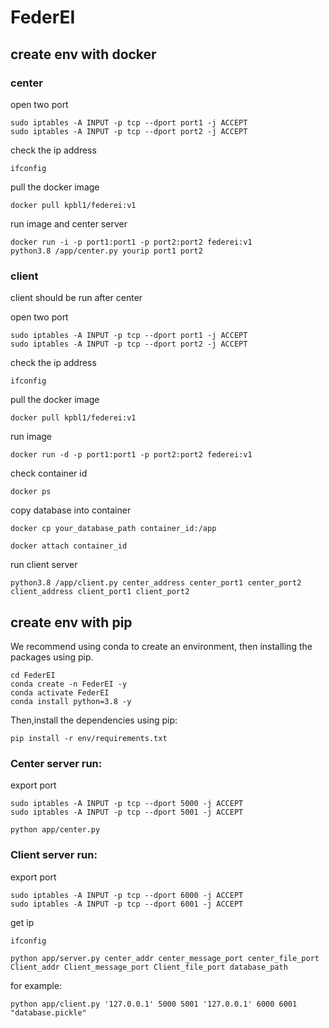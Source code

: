 # FederEI
## create env with docker

### center 
open two port
```
sudo iptables -A INPUT -p tcp --dport port1 -j ACCEPT
sudo iptables -A INPUT -p tcp --dport port2 -j ACCEPT
```
check the ip address
```
ifconfig
```
pull the docker image
```
docker pull kpbl1/federei:v1
```
run image and center server
```
docker run -i -p port1:port1 -p port2:port2 federei:v1
python3.8 /app/center.py yourip port1 port2
```

### client
client should be run after center

open two port
```
sudo iptables -A INPUT -p tcp --dport port1 -j ACCEPT
sudo iptables -A INPUT -p tcp --dport port2 -j ACCEPT
```
check the ip address
```
ifconfig
```
pull the docker image
```
docker pull kpbl1/federei:v1
```
run image 
```
docker run -d -p port1:port1 -p port2:port2 federei:v1
```
check container id
```
docker ps
```
copy database into container
```
docker cp your_database_path container_id:/app
```

```
docker attach container_id
```
run client server
```
python3.8 /app/client.py center_address center_port1 center_port2 client_address client_port1 client_port2
```

## create env with pip
We recommend using conda to create an environment, then installing the packages using pip.
```
cd FederEI  
conda create -n FederEI -y  
conda activate FederEI  
conda install python=3.8 -y
```
Then,install the dependencies using pip:
```
pip install -r env/requirements.txt
```
### Center server run:
export port
```
sudo iptables -A INPUT -p tcp --dport 5000 -j ACCEPT
sudo iptables -A INPUT -p tcp --dport 5001 -j ACCEPT
```
```
python app/center.py 
```
### Client server run:
export port
```
sudo iptables -A INPUT -p tcp --dport 6000 -j ACCEPT
sudo iptables -A INPUT -p tcp --dport 6001 -j ACCEPT
```
get ip
```
ifconfig
```

```
python app/server.py center_addr center_message_port center_file_port Client_addr Client_message_port Client_file_port database_path
```
for example:
```
python app/client.py '127.0.0.1' 5000 5001 '127.0.0.1' 6000 6001 "database.pickle"
```
